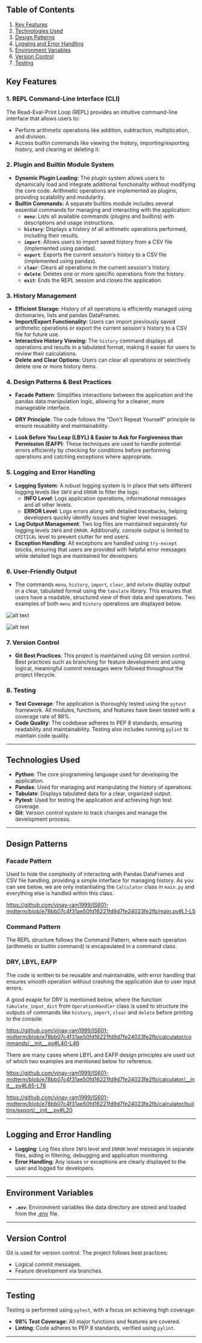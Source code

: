 ## Table of Contents
1. [Key Features](#key-features)
2. [Technologies Used](#technologies-used)
3. [Design Patterns](#design-patterns)
4. [Logging and Error Handling](#logging-and-error-handling)
5. [Environment Variables](#environment-variables)
6. [Version Control](#version-control)
7. [Testing](#testing)

## Key Features

### 1. REPL Command-Line Interface (CLI)
The Read-Eval-Print Loop (REPL) provides an intuitive command-line interface that allows users to:
- Perform arithmetic operations like addition, subtraction, multiplication, and division.
- Access builtin commands like viewing the history, importing/exporting history, and clearing or deleting it.

### 2. Plugin and Builtin Module System
- **Dynamic Plugin Loading:** The plugin system allows users to dynamically load and integrate additional functionality without modifying the core code. Arithmetic operations are implemented as plugins, providing scalability and modularity.
- **Builtin Commands:** A separate builtins module includes several essential commands for managing and interacting with the application:
  - **`menu`**: Lists all available commands (plugins and builtins) with descriptions and usage instructions.
  - **`history`**: Displays a history of all arithmetic operations performed, including their results.
  - **`import`**: Allows users to import saved history from a CSV file (implemented using pandas).
  - **`export`**: Exports the current session's history to a CSV file (implemented using pandas).
  - **`clear`**: Clears all operations in the current session's history.
  - **`delete`**: Deletes one or more specific operations from the history.
  - **`exit`**: Ends the REPL session and closes the application.

### 3. History Management
- **Efficient Storage:** History of all operations is efficiently managed using dictionaries, lists and pandas DataFrames.
- **Import/Export Functionality:** Users can import previously saved arithmetic operations or export the current session's history to a CSV file for future use.
- **Interactive History Viewing:** The `history` command displays all operations and results in a tabulated format, making it easier for users to review their calculations.
- **Delete and Clear Options:** Users can clear all operations or selectively delete one or more history items.

### 4. Design Patterns & Best Practices
- **Facade Pattern**: Simplifies interactions between the application and the pandas data manipulation logic, allowing for a cleaner, more manageable interface.

- **DRY Principle**: The code follows the "Don't Repeat Yourself" principle to ensure reusability and maintainability.

- **Look Before You Leap (LBYL) & Easier to Ask for Forgiveness than Permission (EAFP)**: These techniques are used to handle potential errors efficiently by checking for conditions before performing operations and catching exceptions where appropriate.

### 5. Logging and Error Handling
- **Logging System**: A robust logging system is in place that sets different logging levels like `INFO` and `ERROR` to filter the logs:
  - **INFO Level**: Logs application operations, informational messages and all other levels.
  - **ERROR Level**: Logs errors along with detailed tracebacks, helping developers quickly identify issues and higher level messages.
- **Log Output Management**: Two log files are maintained separately for logging levels `INFO` and `ERROR`. Additionally, console output is limited to `CRITICAL` level to prevent clutter for end users.
- **Exception Handling**: All exceptions are handled using `try-except` blocks, ensuring that users are provided with helpful error messages while detailed logs are maintained for developers.

### 6. User-Friendly Output
- The commands `menu`, `history`, `import`, `clear`, and `delete` display output in a clear, tabulated format using the `tabulate` library. This ensures that users have a readable, structured view of their data and operations. Two examples of both `menu` and `history` operations are displayed below.

![alt text](https://github.com/vinay-ram1999/IS601-midterm/tree/master/static/menu.png)

![alt text](https://github.com/vinay-ram1999/IS601-midterm/tree/master/static/history.png)

### 7. Version Control
- **Git Best Practices**: This project is maintained using Git version control. Best practices such as branching for feature development and using logical, meaningful commit messages were followed throughout the project lifecycle.

### 8. Testing
- **Test Coverage**: The application is thoroughly tested using the `pytest` framework. All modules, functions, and features have been tested with a coverage rate of 98%.
- **Code Quality**: The codebase adheres to PEP 8 standards, ensuring readability and maintainability. Testing also includes running `pylint` to maintain code quality.

---

## Technologies Used
- **Python**: The core programming language used for developing the application.
- **Pandas**: Used for managing and manipulating the history of operations.
- **Tabulate**: Displays tabulated data for a clear, organized output.
- **Pytest**: Used for testing the application and achieving high test coverage.
- **Git**: Version control system to track changes and manage the development process.

---

## Design Patterns

### Facade Pattern
Used to hide the complexity of interacting with Pandas DataFrames and CSV file handling, providing a simple interface for managing history. As you can see below, we are only instantiating the `Calculator` class in `main.py` and everything else is handled within this class.

https://github.com/vinay-ram1999/IS601-midterm/blob/e78bb07c4f31ae50fd16221fd9d7fe24023fe2fb/main.py#L1-L5

### Command Pattern
The REPL structure follows the Command Pattern, where each operation (arithmetic or builtin command) is encapsulated in a command class.

### DRY, LBYL, EAFP
The code is written to be reusable and maintainable, with error handling that ensures smooth operation without crashing the application due to user input errors.

A good exaple for DRY is mentioned below, where the function `tabulate_input_dict` from `OperationHandler` class is used to structure the outputs of commands like `history`, `import`, `clear` and `delete` before printing to the console.

https://github.com/vinay-ram1999/IS601-midterm/blob/e78bb07c4f31ae50fd16221fd9d7fe24023fe2fb/calculator/commands/__init__.py#L40-L46

There are many cases where LBYL and EAFP design principles are used out of which two examples are mentioned below for reference.

https://github.com/vinay-ram1999/IS601-midterm/blob/e78bb07c4f31ae50fd16221fd9d7fe24023fe2fb/calculator/__init__.py#L65-L78

https://github.com/vinay-ram1999/IS601-midterm/blob/e78bb07c4f31ae50fd16221fd9d7fe24023fe2fb/calculator/builtins/export/__init__.py#L20

---

## Logging and Error Handling

- **Logging**: Log files store `INFO` level and `ERROR` level messages in separate files, aiding in filtering, debugging and application monitoring.
- **Error Handling**: Any issues or exceptions are clearly displayed to the user and logged for developers.

---

## Environment Variables

- **`.env`**: Environment variables like data directory are stored and loaded from the [.env](./.env) file.

---

## Version Control

Git is used for version control. The project follows best practices:
- Logical commit messages.
- Feature development via branches.

---

## Testing

Testing is performed using `pytest`, with a focus on achieving high coverage:
- **98% Test Coverage**: All major functions and features are covered.
- **Linting**: Code adheres to PEP 8 standards, verified using `pylint`.

---
